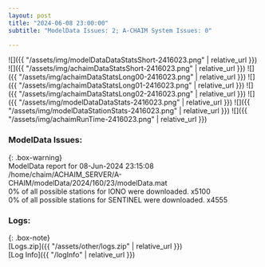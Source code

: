 ```yaml
---
layout: post
title: "2024-06-08 23:00:00"
subtitle: "ModelData Issues: 2; A-CHAIM System Issues: 0"

---
```


![]({{ "/assets/img/modelDataDataStatsShort-2416023.png" | relative_url }})
![]({{ "/assets/img/achaimDataStatsShort-2416023.png" | relative_url }})
![]({{ "/assets/img/achaimDataStatsLong00-2416023.png" | relative_url }})
![]({{ "/assets/img/achaimDataStatsLong01-2416023.png" | relative_url }})
![]({{ "/assets/img/achaimDataStatsLong02-2416023.png" | relative_url }})
![]({{ "/assets/img/modelDataDataStats-2416023.png" | relative_url }})
![]({{ "/assets/img/modelDataStationStats-2416023.png" | relative_url }})
![]({{ "/assets/img/achaimRunTime-2416023.png" | relative_url }})


### ModelData Issues:  
  
{: .box-warning}  
 ModelData report for 08-Jun-2024 23:15:08   
 /home/chaim/ACHAIM_SERVER/A-CHAIM/modelData/2024/160/23/modelData.mat   
 0% of all possible stations for IONO were downloaded. x5100   
 0% of all possible stations for SENTINEL were downloaded. x4555   
  


### Logs:  
  
{: .box-note}  
[Logs.zip]({{ "/assets/other/logs.zip" | relative_url }})  
[Log Info]({{ "/logInfo" | relative_url }})  
